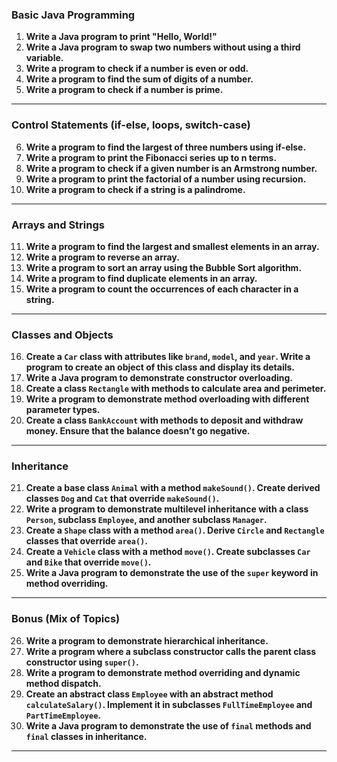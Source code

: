 ### **Basic Java Programming**

1. **Write a Java program to print "Hello, World!"**
2. **Write a Java program to swap two numbers without using a third variable.**
3. **Write a program to check if a number is even or odd.**
4. **Write a program to find the sum of digits of a number.**
5. **Write a program to check if a number is prime.**

---

### **Control Statements (if-else, loops, switch-case)**

6. **Write a program to find the largest of three numbers using if-else.**
7. **Write a program to print the Fibonacci series up to n terms.**
8. **Write a program to check if a given number is an Armstrong number.**
9. **Write a program to print the factorial of a number using recursion.**
10. **Write a program to check if a string is a palindrome.**

---

### **Arrays and Strings**

11. **Write a program to find the largest and smallest elements in an array.**
12. **Write a program to reverse an array.**
13. **Write a program to sort an array using the Bubble Sort algorithm.**
14. **Write a program to find duplicate elements in an array.**
15. **Write a program to count the occurrences of each character in a string.**

---

### **Classes and Objects**

16. **Create a `Car` class with attributes like `brand`, `model`, and `year`. Write a program to create an object of this class and display its details.**
17. **Write a Java program to demonstrate constructor overloading.**
18. **Create a class `Rectangle` with methods to calculate area and perimeter.**
19. **Write a program to demonstrate method overloading with different parameter types.**
20. **Create a class `BankAccount` with methods to deposit and withdraw money. Ensure that the balance doesn’t go negative.**

---

### **Inheritance**

21. **Create a base class `Animal` with a method `makeSound()`. Create derived classes `Dog` and `Cat` that override `makeSound()`.**
22. **Write a program to demonstrate multilevel inheritance with a class `Person`, subclass `Employee`, and another subclass `Manager`.**
23. **Create a `Shape` class with a method `area()`. Derive `Circle` and `Rectangle` classes that override `area()`.**
24. **Create a `Vehicle` class with a method `move()`. Create subclasses `Car` and `Bike` that override `move()`.**
25. **Write a Java program to demonstrate the use of the `super` keyword in method overriding.**

---

### **Bonus (Mix of Topics)**

26. **Write a program to demonstrate hierarchical inheritance.**
27. **Write a program where a subclass constructor calls the parent class constructor using `super()`.**
28. **Write a program to demonstrate method overriding and dynamic method dispatch.**
29. **Create an abstract class `Employee` with an abstract method `calculateSalary()`. Implement it in subclasses `FullTimeEmployee` and `PartTimeEmployee`.**
30. **Write a Java program to demonstrate the use of `final` methods and `final` classes in inheritance.**

---
